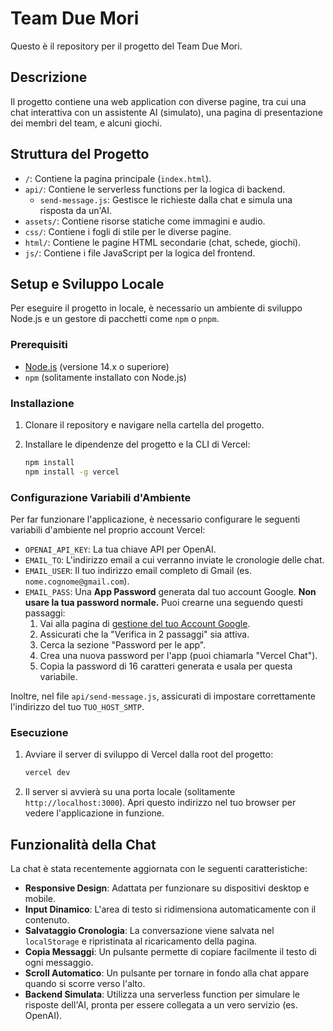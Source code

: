# Team Due Mori

Questo è il repository per il progetto del Team Due Mori.

## Descrizione

Il progetto contiene una web application con diverse pagine, tra cui una chat interattiva con un assistente AI (simulato), una pagina di presentazione dei membri del team, e alcuni giochi.

## Struttura del Progetto

-   `/`: Contiene la pagina principale (`index.html`).
-   `api/`: Contiene le serverless functions per la logica di backend.
    -   `send-message.js`: Gestisce le richieste dalla chat e simula una risposta da un'AI.
-   `assets/`: Contiene risorse statiche come immagini e audio.
-   `css/`: Contiene i fogli di stile per le diverse pagine.
-   `html/`: Contiene le pagine HTML secondarie (chat, schede, giochi).
-   `js/`: Contiene i file JavaScript per la logica del frontend.

## Setup e Sviluppo Locale

Per eseguire il progetto in locale, è necessario un ambiente di sviluppo Node.js e un gestore di pacchetti come `npm` o `pnpm`.

### Prerequisiti

-   [Node.js](https://nodejs.org/) (versione 14.x o superiore)
-   `npm` (solitamente installato con Node.js)

### Installazione

1.  Clonare il repository e navigare nella cartella del progetto.

2.  Installare le dipendenze del progetto e la CLI di Vercel:
    ```bash
    npm install
    npm install -g vercel
    ```

### Configurazione Variabili d'Ambiente

Per far funzionare l'applicazione, è necessario configurare le seguenti variabili d'ambiente nel proprio account Vercel:

-   `OPENAI_API_KEY`: La tua chiave API per OpenAI.
-   `EMAIL_TO`: L'indirizzo email a cui verranno inviate le cronologie delle chat.
-   `EMAIL_USER`: Il tuo indirizzo email completo di Gmail (es. `nome.cognome@gmail.com`).
-   `EMAIL_PASS`: Una **App Password** generata dal tuo account Google. **Non usare la tua password normale.** Puoi crearne una seguendo questi passaggi:
    1.  Vai alla pagina di [gestione del tuo Account Google](https://myaccount.google.com/security).
    2.  Assicurati che la "Verifica in 2 passaggi" sia attiva.
    3.  Cerca la sezione "Password per le app".
    4.  Crea una nuova password per l'app (puoi chiamarla "Vercel Chat").
    5.  Copia la password di 16 caratteri generata e usala per questa variabile.

Inoltre, nel file `api/send-message.js`, assicurati di impostare correttamente l'indirizzo del tuo `TUO_HOST_SMTP`.

### Esecuzione

1.  Avviare il server di sviluppo di Vercel dalla root del progetto:
    ```bash
    vercel dev
    ```

2.  Il server si avvierà su una porta locale (solitamente `http://localhost:3000`). Apri questo indirizzo nel tuo browser per vedere l'applicazione in funzione.

## Funzionalità della Chat

La chat è stata recentemente aggiornata con le seguenti caratteristiche:

-   **Responsive Design**: Adattata per funzionare su dispositivi desktop e mobile.
-   **Input Dinamico**: L'area di testo si ridimensiona automaticamente con il contenuto.
-   **Salvataggio Cronologia**: La conversazione viene salvata nel `localStorage` e ripristinata al ricaricamento della pagina.
-   **Copia Messaggi**: Un pulsante permette di copiare facilmente il testo di ogni messaggio.
-   **Scroll Automatico**: Un pulsante per tornare in fondo alla chat appare quando si scorre verso l'alto.
-   **Backend Simulata**: Utilizza una serverless function per simulare le risposte dell'AI, pronta per essere collegata a un vero servizio (es. OpenAI).
